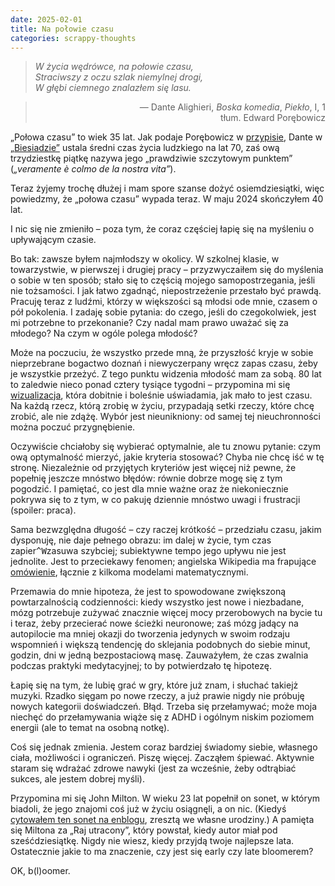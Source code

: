 ```yaml
---
date: 2025-02-01
title: Na połowie czasu
categories: scrappy-thoughts
---
```


> <i>W życia wędrówce, na połowie czasu,<br>
> Straciwszy z oczu szlak niemylnej drogi,<br>
> W głębi ciemnego znalazłem się lasu.</i>

> <p style="text-align: right;">— Dante Alighieri, <i>Boska komedia</i>, <i>Piekło</i>, I, 1<br>tłum. Edward Porębowicz</p>

„Połowa czasu” to wiek 35 lat. Jak podaje Porębowicz w [przypisie][1], Dante w [„Biesiadzie”][2] ustala średni czas życia ludzkiego na lat 70, zaś ową trzydziestkę piątkę nazywa jego „prawdziwie szczytowym punktem” (_„veramente è colmo de la nostra vita”_).

Teraz żyjemy trochę dłużej i mam spore szanse dożyć osiemdziesiątki, więc powiedzmy, że „połowa czasu” wypada teraz. W maju 2024 skończyłem 40 lat.

I nic się nie zmieniło – poza tym, że coraz częściej łapię się na myśleniu o upływającym czasie.

Bo tak: zawsze byłem najmłodszy w okolicy. W szkolnej klasie, w towarzystwie, w pierwszej i drugiej pracy – przyzwyczaiłem się do myślenia o sobie w ten sposób; stało się to częścią mojego samopostrzegania, jeśli nie tożsamości. I jak łatwo zgadnąć, niepostrzeżenie przestało być prawdą. Pracuję teraz z ludźmi, którzy w większości są młodsi ode mnie, czasem o pół pokolenia. I zadaję sobie pytania: do czego, jeśli do czegokolwiek, jest mi potrzebne to przekonanie? Czy nadal mam prawo uważać się za młodego? Na czym w ogóle polega młodość?

Może na poczuciu, że wszystko przede mną, że przyszłość kryje w sobie nieprzebrane bogactwo doznań i niewyczerpany wręcz zapas czasu, żeby je wszystkie przeżyć. Z tego punktu widzenia młodość mam za sobą. 80 lat to zaledwie nieco ponad cztery tysiące tygodni – przypomina mi się [wizualizacja][3], która dobitnie i boleśnie uświadamia, jak mało to jest czasu. Na każdą rzecz, którą zrobię w życiu, przypadają setki rzeczy, które chcę zrobić, ale nie zdążę. Wybór jest nieunikniony: od samej tej nieuchronności można poczuć przygnębienie.

Oczywiście chciałoby się wybierać optymalnie, ale tu znowu pytanie: czym ową optymalność mierzyć, jakie kryteria stosować? Chyba nie chcę iść w tę stronę. Niezależnie od przyjętych kryteriów jest więcej niż pewne, że popełnię jeszcze mnóstwo błędów: równie dobrze mogę się z tym pogodzić. I pamiętać, co jest dla mnie ważne oraz że niekoniecznie pokrywa się to z tym, w co pakuję dziennie mnóstwo uwagi i frustracji (spoiler: praca).

Sama bezwzględna długość – czy raczej krótkość – przedziału czasu, jakim dysponuję, nie daje pełnego obrazu: im dalej w życie, tym czas zapier<tt>^W</tt>zasuwa szybciej; subiektywne tempo jego upływu nie jest jednolite. Jest to przeciekawy fenomen; angielska Wikipedia ma frapujące [omówienie][4], łącznie z kilkoma modelami matematycznymi.

Przemawia do mnie hipoteza, że jest to spowodowane zwiększoną powtarzalnością codzienności: kiedy wszystko jest nowe i niezbadane, mózg potrzebuje zużywać znacznie więcej mocy przerobowych na bycie tu i teraz, żeby przecierać nowe ścieżki neuronowe; zaś mózg jadący na autopilocie ma mniej okazji do tworzenia jedynych w swoim rodzaju wspomnień i większą tendencję do sklejania podobnych do siebie minut, godzin, dni w jedną bezpostaciową masę. Zauważyłem, że czas zwalnia podczas praktyki medytacyjnej; to by potwierdzało tę hipotezę.

Łapię się na tym, że lubię grać w gry, które już znam, i słuchać takiejż muzyki. Rzadko sięgam po nowe rzeczy, a już prawie nigdy nie próbuję nowych kategorii doświadczeń. Błąd. Trzeba się przełamywać; może moja niechęć do przełamywania wiąże się z ADHD i ogólnym niskim poziomem energii (ale to temat na osobną notkę).

Coś się jednak zmienia. Jestem coraz bardziej świadomy siebie, własnego ciała, możliwości i ograniczeń. Piszę więcej. Zacząłem śpiewać. Aktywnie staram się wdrażać zdrowe nawyki (jest za wcześnie, żeby odtrąbiać sukces, ale jestem dobrej myśli).

Przypomina mi się John Milton. W wieku 23 lat popełnił on sonet, w którym biadoli, że jego znajomi coś już w życiu osiągnęli, a on nic. (Kiedyś [cytowałem ten sonet na enblogu][5], zresztą we własne urodziny.) A pamięta się Miltona za „Raj utracony”, który powstał, kiedy autor miał pod sześćdziesiątkę. Nigdy nie wiesz, kiedy przyjdą twoje najlepsze lata. Ostatecznie jakie to ma znaczenie, czy jest się early czy late bloomerem?

OK, b(l)oomer.

 [1]: https://pl.wikisource.org/wiki/Boska_komedja_(Dante,_1909)/Piek%C5%82o/Pie%C5%9B%C5%84_I#cite_note-1
 [2]: https://digitaldante.columbia.edu/text/library/the-convivio/book-04/#24
 [3]: https://leebyron.com/4000/
 [4]: https://en.wikipedia.org/wiki/Time_perception#Changes_with_age
 [5]: https://blog.danieljanus.pl/2008/05/05/inward-ripeness/
